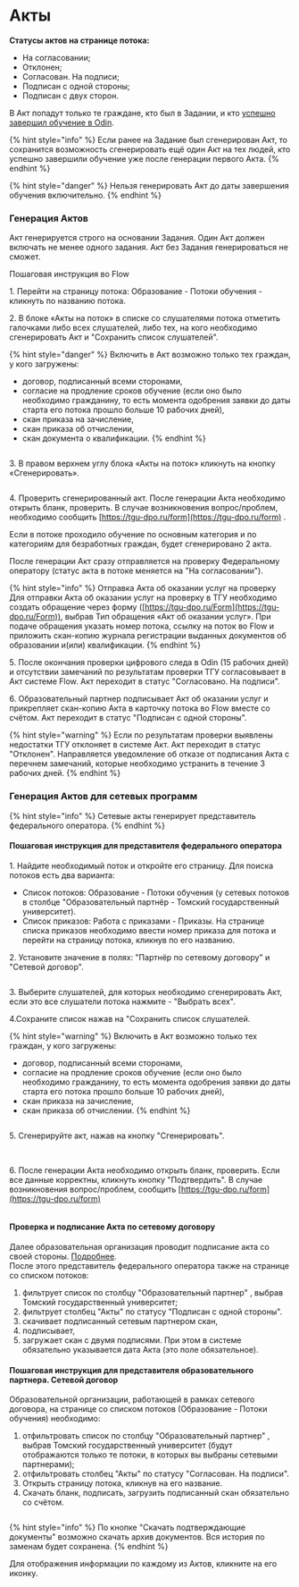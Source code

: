 # Акты

**Статусы актов на странице потока:**

* На согласовании;
* Отклонен;
* Согласован. На подписи;
* Подписан с одной стороны;
* Подписан с двух сторон.

В Акт попадут только те граждане, кто был в Задании, и кто [успешно завершил обучение в Odin](https://informa.gitbook.io/odin/instrukcii-po-rabote/dlya-administratorov/zavershenie-obucheniya-programm-sodeistviya-zanyatosti).

{% hint style="info" %}
Если ранее на Задание был сгенерирован Акт, то сохранится  возможность сгенерировать ещё один Акт на тех людей, кто успешно завершили обучение уже после генерации первого Акта.&#x20;
{% endhint %}

{% hint style="danger" %}
Нельзя генерировать Акт до даты завершения обучения включительно.
{% endhint %}

### Генерация Актов &#x20;

Акт генерируется строго на основании Задания. Один Акт должен включать не менее одного задания. Акт без Задания генерироваться не сможет.

Пошаговая инструкция во  Flow

1\. Перейти на страницу потока: Образование - Потоки обучения - кликнуть по названию потока.

2\. В блоке «Акты на поток» в списке со слушателями потока отметить галочками либо всех слушателей, либо тех, на кого необходимо сгенерировать Акт и "Сохранить список слушателей".

{% hint style="danger" %}
Включить в  Акт возможно только тех граждан, у кого загружены:

* договор, подписанный всеми сторонами,
* согласие на продление сроков обучение (если оно было необходимо гражданину, то есть момента одобрения заявки до даты старта его потока прошло больше 10 рабочих дней),
* &#x20;скан приказа на зачисление,&#x20;
* скан приказа об отчислении,
* скан документа о квалификации.
{% endhint %}

<figure><img src="../.gitbook/assets/image (8).png" alt=""><figcaption></figcaption></figure>

3\. В правом верхнем углу блока «Акты на поток» кликнуть на кнопку «Сгенерировать».

<figure><img src="../.gitbook/assets/image (5) (2).png" alt=""><figcaption></figcaption></figure>

4\. Проверить сгенерированный акт. После генерации Акта необходимо открыть бланк, проверить. В случае возникновения вопрос/проблем, необходимо сообщить [https://tgu-dpo.ru/form](https://tgu-dpo.ru/form) .

Если в потоке проходило обучение по основным категория и по категориям для безработных граждан, будет сгенерировано 2 акта.

После генерации Акт сразу отправляется на проверку Федеральному оператору (статус акта в потоке меняется на "На согласовании").

{% hint style="info" %}
Отправка Акта об оказании услуг на проверку Для отправки Акта об оказании услуг на проверку в ТГУ необходимо создать обращение через форму ([https://tgu-dpo.ru/Form](https://tgu-dpo.ru/Form)), выбрав Тип обращения «Акт об оказании услуг». При подаче обращения указать номер потока, ссылку на поток во Flow и приложить скан-копию журнала регистрации выданных документов об образовании и(или) квалификации.
{% endhint %}

5\. После окончания проверки цифрового следа в Odin (15 рабочих дней) и отсутствии замечаний по результатам проверки ТГУ согласовывает в Акт системе Flow. Акт переходит в статус "Согласовано. На подписи".

6\. Образовательный партнер подписывает Акт об оказании услуг и прикрепляет скан-копию Акта в карточку потока во Flow вместе со счётом. Акт переходит в статус "Подписан с одной стороны".

{% hint style="warning" %}
Если по результатам проверки выявлены недостатки ТГУ отклоняет в системе Акт. Акт переходит в статус "Отклонен". Направляется уведомление об отказе от подписания Акта с перечнем замечаний, которые необходимо устранить в течение 3 рабочих дней.
{% endhint %}

### Генерация Актов для сетевых программ

{% hint style="info" %}
Сетевые акты генерирует представитель федерального оператора.
{% endhint %}

#### Пошаговая инструкция для представителя федерального оператора

1\. Найдите необходимый поток и откройте его страницу. Для поиска потоков есть два варианта:

* Список потоков: Образование - Потоки обучения (у сетевых потоков в столбце "Образовательный партнёр  - Томский государственный университет).
* Список приказов: Работа с приказами - Приказы.  На странице списка приказов необходимо ввести номер приказа для потока и перейти на страницу потока, кликнув по его названию.&#x20;

2\. Установите значение в полях: "Партнёр по сетевому договору" и  "Сетевой договор".

<figure><img src="../.gitbook/assets/image (3) (1) (2).png" alt=""><figcaption></figcaption></figure>

3\. Выберите слушателей, для которых необходимо сгенерировать Акт, если это все слушатели  потока нажмите - "Выбрать всех".&#x20;

4.Сохраните список нажав на "Сохранить список слушателей.&#x20;

{% hint style="warning" %}
Включить в  Акт возможно только тех граждан, у кого загружены:

* договор, подписанный всеми сторонами,
* согласие на продление сроков обучение (если оно было необходимо гражданину, то есть момента одобрения заявки до даты старта его потока прошло больше 10 рабочих дней),
* &#x20;скан приказа на зачисление,&#x20;
* скан приказа об отчислении.
{% endhint %}

<figure><img src="../.gitbook/assets/image (2) (2).png" alt=""><figcaption></figcaption></figure>

5\. Сгенерируйте акт, нажав на кнопку "Сгенерировать".&#x20;

<figure><img src="../.gitbook/assets/image (1) (2).png" alt=""><figcaption></figcaption></figure>

\
6\. После генерации Акта необходимо открыть бланк, проверить. Если все данные корректны, кликнуть кнопку "Подтвердить".  В случае возникновения вопрос/проблем, сообщить [https://tgu-dpo.ru/form](https://tgu-dpo.ru/form)

<figure><img src="../.gitbook/assets/image (82).png" alt=""><figcaption></figcaption></figure>

#### Проверка и подписание Акта по сетевому договору

Далее  образовательная организация проводит подписание акта со своей стороны. [Подробнее](https://informa.gitbook.io/flow-partner/potoki-obucheniya/akty#poshagovaya-instrukciya-dlya-predstavitelya-obrazovatelnogo-partnera).\
После этого представитель федерального оператора также на странице со списком потоков:

1. фильтрует список по столбцу "Образовательный партнер" , выбрав Томский государственный университет;&#x20;
2. фильтрует столбец "Акты" по статусу "Подписан с одной стороны".&#x20;
3. скачивает подписанный сетевым партнером скан,
4. подписывает,
5. загружает скан с двумя подписями. При этом в системе обязательно указывается дата Акта (это поле обязательное).

#### Пошаговая инструкция для представителя образовательного партнера. Сетевой договор

Образовательной организации, работающей в рамках сетевого договора, на странице со списком потоков  (Образование - Потоки обучения) необходимо:

1. отфильтровать список по столбцу "Образовательный партнер" , выбрав Томский государственный университет (будут отображаются только те потоки, в которых вы выбраны сетевыми партнерами);&#x20;
2. отфильтровать столбец "Акты" по статусу "Согласован. На подписи".&#x20;
3. Открыть страницу потока, кликнув на его название.&#x20;
4. Скачать бланк, подписать, загрузить подписанный скан обязательно со счётом.

<img src="../.gitbook/assets/file.drawing.svg" alt="" class="gitbook-drawing">

{% hint style="info" %}
По кнопке "Скачать подтверждающие документы" возможно скачать архив документов. Вся история по заменам будет сохранена.
{% endhint %}

Для отображения информации по каждому из Актов, кликните на его иконку.

<figure><img src="../.gitbook/assets/image (1) (1) (3).png" alt=""><figcaption></figcaption></figure>

